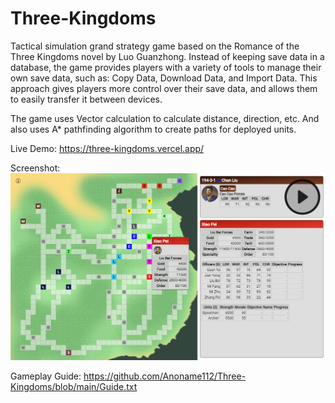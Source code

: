 # Three-Kingdoms
Tactical simulation grand strategy game based on the Romance of the Three Kingdoms novel by Luo Guanzhong. Instead of keeping save data in a database, the game provides players with a variety of tools to manage their own save data, such as: Copy Data, Download Data, and Import Data. This approach gives players more control over their save data, and allows them to easily transfer it between devices.

The game uses Vector calculation to calculate distance, direction, etc. And also uses A* pathfinding algorithm to create paths for deployed units.

Live Demo: https://three-kingdoms.vercel.app/

Screenshot:
<br />
<a href="https://anoname112.github.io/Three-Kingdoms/">
   <img src="https://raw.githubusercontent.com/Anoname112/Three-Kingdoms/main/ss.png" title="Three Kingdoms">
</a>

Gameplay Guide: https://github.com/Anoname112/Three-Kingdoms/blob/main/Guide.txt
